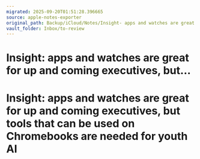```yaml
---
migrated: 2025-09-20T01:51:28.396665
source: apple-notes-exporter
original_path: Backup/iCloud/Notes/Insight- apps and watches are great for up and coming executives, but….md
vault_folder: Inbox/to-review
---
```

# Insight: apps and watches are great for up and coming executives, but…

# Insight: apps and watches are great for up and coming executives, but tools that can be used on Chromebooks are needed for youth AI
